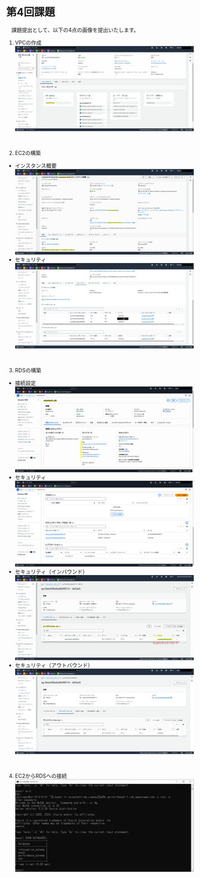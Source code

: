 # 第4回課題
　課題提出として、以下の4点の画像を提出いたします。

1. VPCの作成
![image](./png/1.1-vpc_resourcemap.png)
<br>

2. EC2の構築
- インスタンス概要<br>
![image](./png/2.1-ec2_detail.png)
- セキュリティ<br>
![image](./png/2.2-ec2_security.png)
<br>

3. RDSの構築
- 接続設定<br>
![image](./png/3.1-rds_connection.png)
- セキュリティ<br>
![image](./png/3.2-rds_security.png)
- セキュリティ（インバウンド）<br>
![image](./png/3.3-rds_security_inbound.png)
- セキュリティ（アウトバウンド）<br>
![image](./png/3.4-rds_security_outbound.png)
<br>

4. EC2からRDSへの接続
![image](./png/4-connect_ec2_rds.png)
